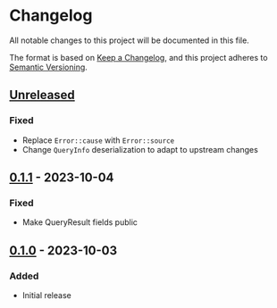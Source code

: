 # Changelog

All notable changes to this project will be documented in this file.

The format is based on [Keep a Changelog](https://keepachangelog.com/en/1.0.0/),
and this project adheres to [Semantic Versioning](https://semver.org/spec/v2.0.0.html).

## [Unreleased]

### Fixed

- Replace `Error::cause` with `Error::source`
- Change `QueryInfo` deserialization to adapt to upstream changes

## [0.1.1] - 2023-10-04

### Fixed

- Make QueryResult fields public

## [0.1.0] - 2023-10-03

### Added

- Initial release

[Unreleased]: https://github.com/d-k-bo/mediathekviewweb-rs/compare/v0.1.1...HEAD
[0.1.1]: https://github.com/d-k-bo/mediathekviewweb-rs/compare/v0.1.0...v0.1.1
[0.1.0]: https://github.com/d-k-bo/mediathekviewweb-rs/releases/tag/v0.1.0
